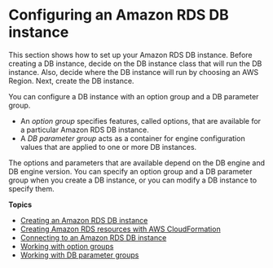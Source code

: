 # Configuring an Amazon RDS DB instance<a name="CHAP_RDS_Configuring"></a>

This section shows how to set up your Amazon RDS DB instance\. Before creating a DB instance, decide on the DB instance class that will run the DB instance\. Also, decide where the DB instance will run by choosing an AWS Region\. Next, create the DB instance\.

You can configure a DB instance with an option group and a DB parameter group\.
+ An *option group* specifies features, called options, that are available for a particular Amazon RDS DB instance\.
+ A *DB parameter group* acts as a container for engine configuration values that are applied to one or more DB instances\.

The options and parameters that are available depend on the DB engine and DB engine version\. You can specify an option group and a DB parameter group when you create a DB instance, or you can modify a DB instance to specify them\.

**Topics**
+ [Creating an Amazon RDS DB instance](USER_CreateDBInstance.md)
+ [Creating Amazon RDS resources with AWS CloudFormation](creating-resources-with-cloudformation.md)
+ [Connecting to an Amazon RDS DB instance](CHAP_CommonTasks.Connect.md)
+ [Working with option groups](USER_WorkingWithOptionGroups.md)
+ [Working with DB parameter groups](USER_WorkingWithParamGroups.md)